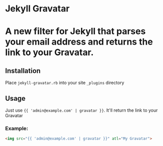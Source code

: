 # Jekyll Gravatar
A new filter for Jekyll that parses your email address and returns the link to your Gravatar.
=================

## Installation
Place `jekyll-gravatar.rb` into your site `_plugins` directory

## Usage
Just use `{{ 'admin@example.com' | gravatar }}`. It'll return the link to your Gravatar

### Example:
```html
<img src="{{ 'admin@example.com' | gravatar }}" atl="My Gravatar">
```
